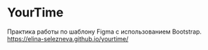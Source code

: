 # YourTime
Практика работы по шаблону Figma c использованием Bootstrap. 
https://elina-selezneva.github.io/yourtime/
